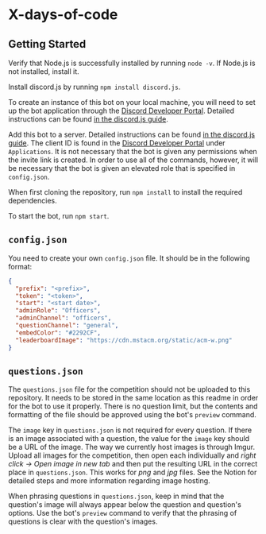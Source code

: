 # X-days-of-code

## Getting Started

Verify that Node.js is successfully installed by running `node -v`. If Node.js is not installed, install it.

Install discord.js by running `npm install discord.js`.

To create an instance of this bot on your local machine, you will need to set up the bot application through the [Discord Developer Portal](https://discord.com/developers/applications). Detailed instructions can be found [in the discord.js guide](https://discordjs.guide/preparations/setting-up-a-bot-application.html#creating-your-bot).

Add this bot to a server. Detailed instructions can be found [in the discord.js guide](https://discordjs.guide/preparations/adding-your-bot-to-servers.html#bot-invite-links). The client ID is found in the [Discord Developer Portal](https://discord.com/developers/applications) under `Applications`. It is not necessary that the bot is given any permissions when the invite link is created. In order to use all of the commands, however, it will be necessary that the bot is given an elevated role that is specified in `config.json`.

When first cloning the repository, run `npm install` to install the required dependencies.

To start the bot, run `npm start`.

## `config.json`

You need to create your own `config.json` file. It should be in the following format:

```json
{
  "prefix": "<prefix>",
  "token": "<token>",
  "start": "<start date>",
  "adminRole": "Officers",
  "adminChannel": "officers",
  "questionChannel": "general",
  "embedColor": "#2292CF",
  "leaderboardImage": "https://cdn.mstacm.org/static/acm-w.png"
}
```

## `questions.json`

The `questions.json` file for the competition should not be uploaded to this repository. It needs to be stored in the same location as this readme in order for the bot to use it properly. There is no question limit, but the contents and formatting of the file should be approved using the bot's `preview` command.

The `image` key in `questions.json` is not required for every question. If there is an image associated with a question, the value for the `image` key should be a URL of the image. The way we currently host images is through Imgur. Upload all images for the competition, then open each individually and _right click -> Open image in new tab_ and then put the resulting URL in the correct place in `questions.json`. This works for _png_ and _jpg_ files. See the Notion for detailed steps and more information regarding image hosting.

When phrasing questions in `questions.json`, keep in mind that the question's image will always appear below the question and question's options. Use the bot's `preview` command to verify that the phrasing of questions is clear with the question's images.
